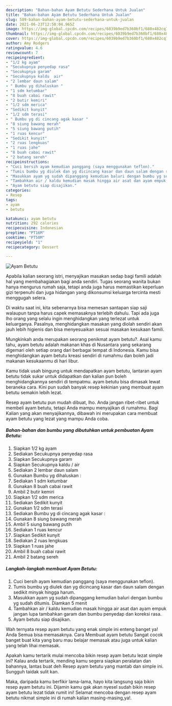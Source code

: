 ```yaml
---
description: "Bahan-bahan Ayam Betutu Sederhana Untuk Jualan"
title: "Bahan-bahan Ayam Betutu Sederhana Untuk Jualan"
slug: 589-bahan-bahan-ayam-betutu-sederhana-untuk-jualan
date: 2021-06-23T12:58:04.965Z
image: https://img-global.cpcdn.com/recipes/6039b9ed7b360bf1/680x482cq70/ayam-betutu-foto-resep-utama.jpg
thumbnail: https://img-global.cpcdn.com/recipes/6039b9ed7b360bf1/680x482cq70/ayam-betutu-foto-resep-utama.jpg
cover: https://img-global.cpcdn.com/recipes/6039b9ed7b360bf1/680x482cq70/ayam-betutu-foto-resep-utama.jpg
author: Amy Rodgers
ratingvalue: 4.6
reviewcount: 7
recipeingredient:
- "1/2 kg ayam"
- "Secukupnya penyedap rasa"
- "Secukupnya garam"
- "Secukupnya kaldu  air"
- "2 lembar daun salam"
- " Bumbu yg dihaluskan "
- "1 sdm ketumbar"
- "8 buah cabai rawit"
- "2 butir kemiri"
- "1/2 sdm merica"
- "Sedikit kunyit"
- "1/2 sdm terasi"
- " Bumbu yg di cincang agak kasar "
- "8 siung bawang merah"
- "5 siung bawang putih"
- "1 ruas kencur"
- "Sedikit kunyit"
- "2 ruas lengkuas"
- "1 ruas jahe"
- "8 buah cabai rawit"
- "2 batang sereh"
recipeinstructions:
- "Cuci bersih ayam kemudian panggang (saya menggunakan teflon)."
- "Tumis bumbu yg diulek dan yg dicincang kasar dan daun salam dengan sedikit minyak hingga harum."
- "Masukkan ayam yg sudah dipanggang kemudian baluri dengan bumbu yg sudah ditumis. Diamkan 5 menit"
- "Tambahkan air / kaldu kemudian masak hingga air asat dan ayam empuk jangan lupa tambahkan garam dan bumbu penyedap dan koreksi rasa."
- "Ayam betutu siap disajikan."
categories:
- Resep
tags:
- ayam
- betutu

katakunci: ayam betutu 
nutrition: 292 calories
recipecuisine: Indonesian
preptime: "PT16M"
cooktime: "PT50M"
recipeyield: "1"
recipecategory: Dessert

---
```



![Ayam Betutu](https://img-global.cpcdn.com/recipes/6039b9ed7b360bf1/680x482cq70/ayam-betutu-foto-resep-utama.jpg)

Apabila kalian seorang istri, menyajikan masakan sedap bagi famili adalah hal yang membahagiakan bagi anda sendiri. Tugas seorang  wanita bukan hanya mengurus rumah saja, tetapi anda juga harus memastikan keperluan gizi terpenuhi dan juga hidangan yang dikonsumsi keluarga tercinta mesti menggugah selera.

Di waktu  saat ini, kita sebenarnya bisa memesan santapan siap saji walaupun tanpa harus capek memasaknya terlebih dahulu. Tapi ada juga lho orang yang selalu ingin menghidangkan yang terlezat untuk keluarganya. Pasalnya, menghidangkan masakan yang diolah sendiri akan jauh lebih higienis dan bisa menyesuaikan sesuai masakan kesukaan famili. 



Mungkinkah anda merupakan seorang penikmat ayam betutu?. Asal kamu tahu, ayam betutu adalah makanan khas di Nusantara yang sekarang digemari oleh setiap orang dari berbagai tempat di Indonesia. Kamu bisa menghidangkan ayam betutu kreasi sendiri di rumahmu dan boleh jadi makanan kesukaanmu di hari libur.

Kamu tidak usah bingung untuk mendapatkan ayam betutu, lantaran ayam betutu tidak sukar untuk didapatkan dan kalian pun boleh menghidangkannya sendiri di tempatmu. ayam betutu bisa dimasak lewat beraneka cara. Kini pun sudah banyak resep kekinian yang membuat ayam betutu semakin lebih lezat.

Resep ayam betutu pun mudah dibuat, lho. Anda jangan ribet-ribet untuk membeli ayam betutu, tetapi Anda mampu menyajikan di rumahmu. Bagi Kalian yang akan menyajikannya, dibawah ini merupakan cara membuat ayam betutu yang lezat yang mampu Anda coba.

<!--inarticleads1-->

##### Bahan-bahan dan bumbu yang dibutuhkan untuk pembuatan Ayam Betutu:

1. Siapkan 1/2 kg ayam
1. Sediakan Secukupnya penyedap rasa
1. Siapkan Secukupnya garam
1. Siapkan Secukupnya kaldu / air
1. Sediakan 2 lembar daun salam
1. Gunakan  Bumbu yg dihaluskan :
1. Sediakan 1 sdm ketumbar
1. Gunakan 8 buah cabai rawit
1. Ambil 2 butir kemiri
1. Siapkan 1/2 sdm merica
1. Sediakan Sedikit kunyit
1. Gunakan 1/2 sdm terasi
1. Sediakan  Bumbu yg di cincang agak kasar :
1. Gunakan 8 siung bawang merah
1. Ambil 5 siung bawang putih
1. Sediakan 1 ruas kencur
1. Siapkan Sedikit kunyit
1. Sediakan 2 ruas lengkuas
1. Siapkan 1 ruas jahe
1. Ambil 8 buah cabai rawit
1. Ambil 2 batang sereh




<!--inarticleads2-->

##### Langkah-langkah membuat Ayam Betutu:

1. Cuci bersih ayam kemudian panggang (saya menggunakan teflon).
1. Tumis bumbu yg diulek dan yg dicincang kasar dan daun salam dengan sedikit minyak hingga harum.
1. Masukkan ayam yg sudah dipanggang kemudian baluri dengan bumbu yg sudah ditumis. Diamkan 5 menit
1. Tambahkan air / kaldu kemudian masak hingga air asat dan ayam empuk jangan lupa tambahkan garam dan bumbu penyedap dan koreksi rasa.
1. Ayam betutu siap disajikan.




Wah ternyata resep ayam betutu yang enak simple ini enteng banget ya! Anda Semua bisa memasaknya. Cara Membuat ayam betutu Sangat cocok banget buat kita yang baru mau belajar memasak atau juga untuk kalian yang telah lihai memasak.

Apakah kamu tertarik mulai mencoba bikin resep ayam betutu lezat simple ini? Kalau anda tertarik, mending kamu segera siapkan peralatan dan bahannya, lantas buat deh Resep ayam betutu yang mantab dan simple ini. Sungguh taidak sulit kan. 

Maka, daripada kamu berfikir lama-lama, hayo kita langsung saja bikin resep ayam betutu ini. Dijamin kamu gak akan nyesel sudah bikin resep ayam betutu lezat tidak rumit ini! Selamat mencoba dengan resep ayam betutu nikmat simple ini di rumah kalian masing-masing,ya!.

